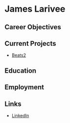 # James Larivee

## Career Objectives

## Current Projects

* [Beats2](beats2/)

## Education

## Employment

## Links

* [LinkedIn](www.linkedin.com/in/james-larivee)
